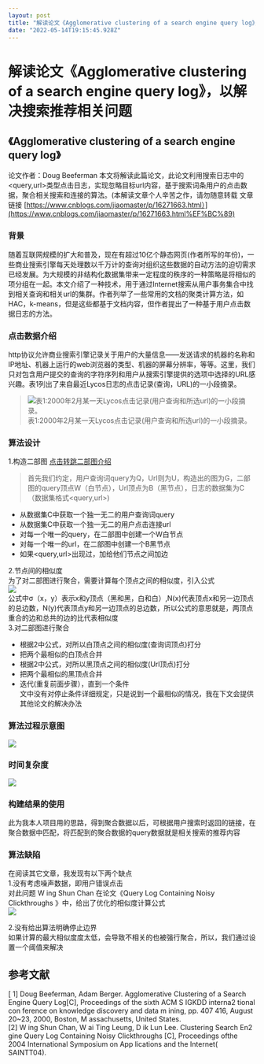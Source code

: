 ```yaml
---
layout: post
title: "解读论文《Agglomerative clustering of a search engine query log》，以解决搜索推荐相关问题"
date: "2022-05-14T19:15:45.928Z"
---
```

解读论文《Agglomerative clustering of a search engine query log》，以解决搜索推荐相关问题
=======================================================================

《Agglomerative clustering of a search engine query log》
-------------------------------------------------------

论文作者：Doug Beeferman 本文将解读此篇论文，此论文利用搜索日志中的<query,url>类型点击日志，实现忽略目标url内容，基于搜索词条用户的点击数据，聚合相关搜索和连接的算法。(本解读文章个人辛苦之作，请勿随意转载 文章链接 [https://www.cnblogs.com/jiaomaster/p/16271663.html）](https://www.cnblogs.com/jiaomaster/p/16271663.html%EF%BC%89)

### 背景

随着互联网规模的扩大和普及，现在有超过10亿个静态网页(作者所写的年份)，一些商业搜索引擎每天处理数以千万计的查询对组织这些数据的自动方法的迫切需求已经发展。为大规模的非结构化数据集带来一定程度的秩序的一种策略是将相似的项分组在一起。本文介绍了一种技术，用于通过Internet搜索从用户事务集合中找到相关查询和相关url的集群。作者列举了一些常用的文档的聚类计算方法，如HAC，k-means，但是这些都基于文档内容，但作者提出了一种基于用户点击数据日志的方法。

### 点击数据介绍

http协议允许商业搜索引擎记录关于用户的大量信息——发送请求的机器的名称和IP地址、机器上运行的web浏览器的类型、机器的屏幕分辨率，等等。这里，我们只对包含用户提交的查询的字符序列和用户从搜索引擎提供的选项中选择的URL感兴趣。表1列出了来自最近Lycos日志的点击记录(查询，URL)的一小段摘录。

> ![表1:2000年2月某一天Lycos点击记录(用户查询和所选url)的一小段摘录。](https://img2022.cnblogs.com/blog/2374740/202205/2374740-20220514210503727-1668099026.png)  
> 表1:2000年2月某一天Lycos点击记录(用户查询和所选url)的一小段摘录。

### 算法设计

1.构造二部图 [点击转跳二部图介绍](https://baike.baidu.com/item/%E4%BA%8C%E5%88%86%E5%9B%BE/9089095?fromtitle=%E4%BA%8C%E9%83%A8%E5%9B%BE&fromid=5286056&fr=aladdin)

> 首先我们约定，用户查询词query为Q，Url则为U，构造出的图为G，二部图的query顶点W（白节点），Url顶点为B（黑节点），日志的数据集为C（数据集格式<query,url>)

*   从数据集C中获取一个独一无二的用户查询词query
*   从数据集C中获取一个独一无二的用户点击连接url
*   对每一个唯一的query，在二部图中创建一个W白节点
*   对每一个唯一的url，在二部图中创建一个B黑节点
*   如果<query,url>出现过，加给他们节点之间加边

2.节点间的相似度  
为了对二部图进行聚合，需要计算每个顶点之间的相似度，引入公式  
![](https://img2022.cnblogs.com/blog/2374740/202205/2374740-20220514212121411-865978966.png)  
公式中σ（x，y）表示x和y顶点（黑和黑，白和白）,N(x)代表顶点x和另一边顶点的总边数，N(y)代表顶点y和另一边顶点的总边数，所以公式的意思就是，两顶点重合的边和总共的边的比代表相似度  
3.对二部图进行聚合

*   根据2中公式，对所以白顶点之间的相似度(查询词顶点)打分
*   把两个最相似的白顶点合并
*   根据2中公式，对所以黑顶点之间的相似度(Url顶点)打分
*   把两个最相似的黑顶点合并
*   迭代(重复前面步骤），直到一个条件  
    文中没有对停止条件详细规定，只是说到一个最相似的情况，我在下文会提供其他论文的解决办法

### 算法过程示意图

![](https://img2022.cnblogs.com/blog/2374740/202205/2374740-20220514214406461-418632215.png)

### 时间复杂度

![](https://img2022.cnblogs.com/blog/2374740/202205/2374740-20220514213340978-838912930.png)

### 构建结果的使用

此为我本人项目用的思路，得到聚合数据以后，可根据用户搜索时返回的链接，在聚合数据中匹配，将匹配到的聚合数据的query数据就是相关搜索的推荐内容

### 算法缺陷

在阅读其它文章，我发现有以下两个缺点  
1.没有考虑噪声数据，即用户错误点击  
对此问题 W ing Shun Chan 在论文《Query Log Containing Noisy Clickthroughs 》中，给出了优化的相似度计算公式  
![](https://img2022.cnblogs.com/blog/2374740/202205/2374740-20220514213932194-1941917189.png)

2.没有给出算法明确停止边界  
如果计算的最大相似度度太低，会导致不相关的也被强行聚合，所以，我们通过设置一个阈值来解决

参考文献
----

\[ 1\] Doug Beeferman, Adam Berger. Agglomerative Clustering of a Search Engine Query Log\[C\], Proceedings of the sixth ACM S IGKDD interna2 tional con ference on knowledge discovery and data m ining, pp. 407 416, August 20~23, 2000, Boston, M assachusetts, United States.  
\[2\] W ing Shun Chan, W ai Ting Leung, D ik Lun Lee. Clustering Search En2 gine Query Log Containing Noisy Clickthroughs \[C\], Proceedings ofthe 2004 International Symposium on App lications and the Internet( SAINTT04).